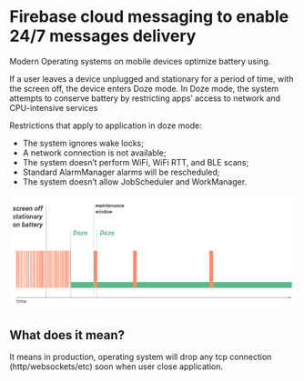 # Firebase cloud messaging to enable 24/7 messages delivery

Modern Operating systems on mobile devices optimize battery using.

If a user leaves a device unplugged and stationary for a period of time, 
with the screen off, the device enters Doze mode. In Doze mode, 
the system attempts to conserve battery by restricting apps’ access to network and CPU-intensive services

Restrictions that apply to application in doze mode:

- The system ignores wake locks;
- A network connection is not available;
- The system doesn’t perform WiFi, WiFi RTT, and BLE scans;
- Standard AlarmManager alarms will be rescheduled;
- The system doesn’t allow JobScheduler and WorkManager.

![Doze mode](_static/doze.png?raw=true)

## What does it mean? 
It means in production, operating system will drop any tcp connection 
(http/websockets/etc) soon when user close application.


